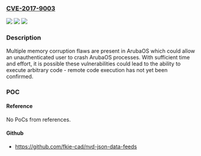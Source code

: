 ### [CVE-2017-9003](https://cve.mitre.org/cgi-bin/cvename.cgi?name=CVE-2017-9003)
![](https://img.shields.io/static/v1?label=Product&message=ArubaOS&color=blue)
![](https://img.shields.io/static/v1?label=Version&message=all%20versions%20prior%20to%206.3.1.25%20--%206.4%20prior%20to%206.4.4.16%20--%206.5.x%20prior%20to%206.5.1.9%20--%206.5.2%20--%206.5.3%20prior%20to%206.5.3.3%20--%206.5.4%20prior%20to%206.5.4.2%20--%208.x%20prior%20to%208.1.0.4%20FIPS%20and%20non-FIPS%20versions%20of%20software%20are%20both%20affected%20equally.%20&color=brightgreen)
![](https://img.shields.io/static/v1?label=Vulnerability&message=unauthenticated%20memory%20corruption%20leading%20to%20remote%20code%20execution&color=brightgreen)

### Description

Multiple memory corruption flaws are present in ArubaOS which could allow an unauthenticated user to crash ArubaOS processes. With sufficient time and effort, it is possible these vulnerabilities could lead to the ability to execute arbitrary code - remote code execution has not yet been confirmed.

### POC

#### Reference
No PoCs from references.

#### Github
- https://github.com/fkie-cad/nvd-json-data-feeds

